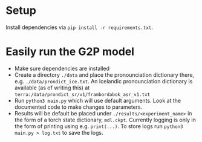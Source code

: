 # Setup
Install dependencies via `pip install -r requirements.txt`.

# Easily run the G2P model
* Make sure dependencies are installed
* Create a directory `./data` and place the pronounciation dictionary there, e.g. `./data/prondict_ice.txt`. An Icelandic pronounciation dictionary is available (as of writing this) at `terra:/data/prondict_sr/v1/frambordabok_asr_v1.txt `
* Run `python3 main.py` which will use default arguments. Look at the documented code to make changes to parameters.
* Results will be default be placed under `./results/<experiment_name>` in the form of a torch state dictionary, `mdl.ckpt`. Currently logging is only in the form of printing using e.g. `print(...)`. To store logs run `python3 main.py > log.txt` to save the logs.